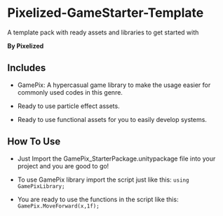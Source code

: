 # Pixelized-GameStarter-Template
A template pack with ready assets and libraries to get started with

**By Pixelized**

## Includes
- GamePix: A hypercasual game library to make the usage easier for commonly used codes in this genre.

- Ready to use particle effect assets.

- Ready to use functional assets for you to easily develop systems.
## How To Use
- Just Import the GamePix_StarterPackage.unitypackage file into your project and you are good to go!

- To use GamePix library import the script just like this: `using GamePixLibrary;`

- You are ready to use the functions in the script like this: `GamePix.MoveForward(x,1f);`

